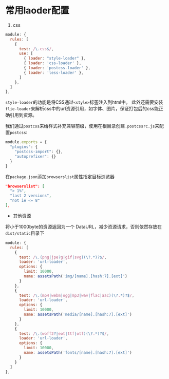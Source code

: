 常用laoder配置
====

1. css

``` js
module: {
  rules: [
    {
      test: /\.css$/,
      use: [
        { loader: "style-loader" },
        { loader: 'css-loader' },
        { loader: 'postcss-loader' },
        { loader: 'less-loader' },
      ]
    },
  ]
},
```

`style-loader`的功能是将CSS通过`<style>`标签注入到html中。
此外还需要安装`flie-loader`来解析css中的url资源引用，如字体、图片，保证打包后的css能正确引用到资源。

我们通过`postcss`来给样式补充兼容前缀，使用在根目录创建`.postcssrc.js`来配置`postcss`:

``` js
module.exports = {
  "plugins": {
    "postcss-import": {},
    "autoprefixer": {}
  }
}
```

在`package.json`添加`browserslist`属性指定目标浏览器

``` json
"browserslist": [
  "> 1%",
  "last 2 versions",
  "not ie <= 8"
],
```

- 其他资源

将小于1000byte的资源返回为一个 DataURL，减少资源请求，否则依然存放在`dist/static`目录下

``` js
module: {
  rules: [
    {
      test: /\.(png|jpe?g|gif|svg)(\?.*)?$/,
      loader: 'url-loader',
      options: {
        limit: 10000,
        name: assetsPath('img/[name].[hash:7].[ext]')
      }
    },
    {
      test: /\.(mp4|webm|ogg|mp3|wav|flac|aac)(\?.*)?$/,
      loader: 'url-loader',
      options: {
        limit: 10000,
        name: assetsPath('media/[name].[hash:7].[ext]')
      }
    },
    {
      test: /\.(woff2?|eot|ttf|otf)(\?.*)?$/,
      loader: 'url-loader',
      options: {
        limit: 10000,
        name: assetsPath('fonts/[name].[hash:7].[ext]')
      }
    }
  ]
},
```